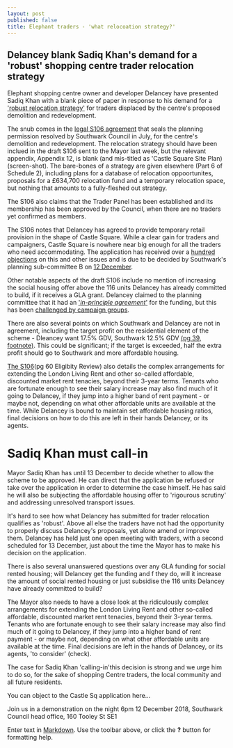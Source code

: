```yaml
---
layout: post
published: false
title: Elephant traders - 'what relocoation strategy?'
---
```

## Delancey blank Sadiq Khan's demand for a 'robust' shopping centre trader relocation strategy

Elephant shopping centre owner and developer Delancey have presented Sadiq Khan with a blank piece of paper in response to his demand for a ['robust relocation strategy'](https://www.change.org/p/sadiq-khan-sadiq-say-no-to-the-displacement-of-bame-communities-from-elephant-castle/responses/41627) for traders displaced by the centre's proposed demolition and redevelopment.

The snub comes in the [legal S106 agreement](http://planbuild.southwark.gov.uk/documents/?GetDocument=%7b%7b%7b!cmd1tKmi8kCHCJ6ouDat0w%3d%3d!%7d%7d%7d) that seals the planning permission resolved by Southwark Council in July, for the centre's demolition and redevelopment.  The relocation strategy should have been inclued in the draft S106 sent to the Mayor last week, but the relevant appendix, Appendix 12, is blank (and mis-titled as 'Castle Square Site Plan) (screen-shot).  The bare-bones of a strategy are given elsewhere (Part 6 of Schedule 2), including plans for a database of relocation oppoortunites, proposals for a £634,700 relocation fund and a temporary relocation space, but nothing that amounts to a fully-fleshed out strategy.

The S106 also claims that the Trader Panel has been established and its membership has been approved by the Council, when there are no traders yet confirmed as members.  

The S106 notes that Delancey has agreed to provide temporary retail provision in the shape of Castle Square.  While a clear gain for traders and campaigners, Castle Square is nowhere near big enough for all the traders who need accommodating.  The application has received over a [hundred objections](http://35percent.org/boxpark/#object) on this and other issues and is due to be decided by Southwark's planning sub-committee B on [12 December](http://moderngov.southwark.gov.uk/ieListDocuments.aspx?CId=353&MId=6147&Ver=4).

Other notable aspects of the draft S106 include no mention of increasing the social housing offer above the 116 units Delancey has already committed to build, if it receives a GLA grant.  Delancey claimed to the planning committee that it had an ['_in-principle agreement_'](http://planbuild.southwark.gov.uk/documents/?GetDocument=%7b%7b%7b!b5xBNaYRSleWlYx6oXVrEA%3d%3d!%7d%7d%7d) for the funding, but this has been [challenged by campaign groups](http://35percent.org/2018-10-30-shopping-centre-legal-challenge/).

There are also several points on which Southwark and Delancey are not in agreement, including the target profit on the residential element of the scheme - Dleancey want 17.5% GDV, Southwark 12.5% GDV [(pg 39, footnote)](http://planbuild.southwark.gov.uk/documents/?GetDocument=%7b%7b%7b!cmd1tKmi8kCHCJ6ouDat0w%3d%3d!%7d%7d%7d).  This could be significant; if the target is exceeded, half the extra profit should go to Southwark and more affordable housing.

[The S106](http://planbuild.southwark.gov.uk/documents/?GetDocument=%7b%7b%7b!cmd1tKmi8kCHCJ6ouDat0w%3d%3d!%7d%7d%7d)(pg 60 Eligibity Review) also details the complex arrangements for extending the London Living Rent and other so-called affordable, discounted market rent tenacies, beyond their 3-year terms.  Tenants who are fortunate enough to see their salary increase may also find much of it going to Delancey, if they jump into a higher band of rent payment - or maybe not, depending on what other affordable units are available at the time.  While Delancey is bound to maintain set affordable housing ratios, final decisions on how to do this are left in their hands Delancey, or its agents.

# Sadiq Khan must call-in

Mayor Sadiq Khan has until 13 December to decide whether to allow the scheme to be approved. He can direct that the application be refused or take over the application in order to determine the case himself.  He has said he will also be subjecting the affordable housing offer to 'rigourous scrutiny' and addressing unresolved transport issues. 

It's hard to see how what Delancey has submitted for trader relocation qualifies as 'robust'.  Above all else the traders have not had the opportunity to properly discuss Delancey's proposals, yet alone amend or improve them.  Delancey has held just one open meeting with traders, with a second scheduled for 13 December, just about the time the Mayor has to make his decision on the application.

There is also several unanswered questions over any GLA funding for social rented housing; will Delancey get the funding and f they do, will it increase the amount of social rented housing or just subsidise the 116 units Delancey have already committed to build?

The Mayor also needs to have a close look at the ridiculously complex arrangements for extending the London Living Rent and other so-called affordable, discounted market rent tenacies, beyond their 3-year terms.  Tenants who are fortunate enough to see their salary increase may also find much of it going to Delancey, if they jump into a higher band of rent payment - or maybe not, depending on what other affordable units are available at the time.  Final decisions are left in the hands of Delancey, or its agents, 'to consider' (check).

The case for Sadiq Khan 'calling-in'this decision is strong and we urge him to do so, for the sake of  shopping Centre traders, the local community and all future residents.

You can object to the Castle Sq application here...

Join us in a demonstration on the night 6pm 12 December 2018, Southwark Council head office, 160 Tooley St SE1


Enter text in [Markdown](http://daringfireball.net/projects/markdown/). Use the toolbar above, or click the **?** button for formatting help.
